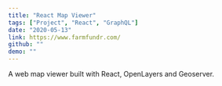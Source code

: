 ```yaml
---
title: "React Map Viewer"
tags: ["Project", "React", "GraphQL"]
date: "2020-05-13"
link: https://www.farmfundr.com/
github: ""
demo: ""
---
```


A web map viewer built with React, OpenLayers and Geoserver.
